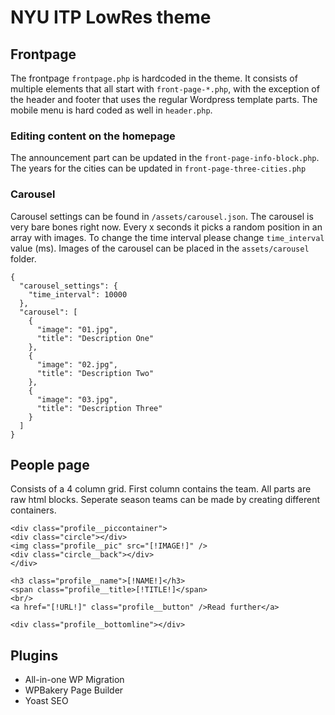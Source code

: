 # NYU ITP LowRes theme

## Frontpage
The frontpage ```frontpage.php``` is hardcoded in the theme. It consists of multiple elements that all start with ```front-page-*.php```, with the exception of the header and footer that uses the regular Wordpress template parts. The mobile menu is hard coded as well in ```header.php```.

### Editing content on the homepage
The announcement part can be updated in the ```front-page-info-block.php```. The years for the cities can be updated in ```front-page-three-cities.php```

### Carousel
Carousel settings can be found in ```/assets/carousel.json```. The carousel is very bare bones right now. Every x seconds it picks a random position in an array with images. To change the time interval please change ```time_interval``` value (ms). Images of the carousel can be placed in the ```assets/carousel``` folder.

```
{
  "carousel_settings": {
    "time_interval": 10000
  },
  "carousel": [
    {
      "image": "01.jpg",
      "title": "Description One"
    },
    {
      "image": "02.jpg",
      "title": "Description Two"
    },
    {
      "image": "03.jpg",
      "title": "Description Three"
    }
  ]
}
```

## People page
Consists of a 4 column grid. First column contains the team. All parts are raw html blocks. Seperate season teams can be made by creating different containers.

```
<div class="profile__piccontainer">
<div class="circle"></div>
<img class="profile__pic" src="[!IMAGE!]" />
<div class="circle__back"></div>
</div>

<h3 class="profile__name">[!NAME!]</h3>
<span class="profile__title>[!TITLE!]</span>
<br/>
<a href="[!URL!]" class="profile__button" />Read further</a>

<div class="profile__bottomline"></div>
```

## Plugins

* All-in-one WP Migration
* WPBakery Page Builder
* Yoast SEO